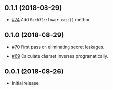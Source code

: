 ## 0.1.1 (2018-08-29)

* [#74](https://github.com/iqlusioninc/crates/pull/74)
  Add `Bech32::lower_case()` method.

## 0.1.0 (2018-08-29)

* [#70](https://github.com/iqlusioninc/crates/pull/70)
  First pass on eliminating secret leakages.

* [#69](https://github.com/iqlusioninc/crates/pull/70)
  Calculate charset inverses programatically.

## 0.0.1 (2018-08-26)

* Initial release
